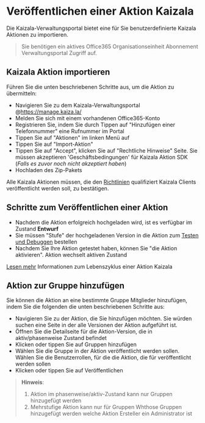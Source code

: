 # <a name="publish-a-kaizala-action"></a>Veröffentlichen einer Aktion Kaizala

Die Kaizala-Verwaltungsportal bietet eine für Sie benutzerdefinierte Kaizala Aktionen zu importieren.

>   Sie benötigen ein aktives Office365 Organisationseinheit Abonnement Verwaltungsportal Zugriff auf.

## <a name="import-kaizala-action"></a>Kaizala Aktion importieren
Führen Sie die unten beschriebenen Schritte aus, um die Aktion zu übermitteln:
*   Navigieren Sie zu dem Kaizala-Verwaltungsportal @https://manage.kaiza.la/
*   Melden Sie sich mit einem vorhandenen Office365-Konto
*   Registrieren Sie, indem Sie durch Tippen auf "Hinzufügen einer Telefonnummer" eine Rufnummer im Portal
*   Tippen Sie auf "Aktionen" im linken Menü auf
*   Tippen Sie auf "Import-Aktion"
*   Tippen Sie auf "Accept", klicken Sie auf "Rechtliche Hinweise" Seite. Sie müssen akzeptieren 'Geschäftsbedingungen' für Kaizala Aktion SDK (*Falls es zuvor noch nicht akzeptiert haben*)
*   Hochladen des Zip-Pakets

Alle Kaizala Aktionen müssen, die den [Richtlinien](validation.md) qualifiziert Kaizala Clients veröffentlicht werden soll, zu bestätigen.

## <a name="steps-to-publish-an-action"></a>Schritte zum Veröffentlichen einer Aktion
*   Nachdem die Aktion erfolgreich hochgeladen wird, ist es verfügbar im Zustand **Entwurf**
*   Sie müssen "Stufe" der hochgeladenen Version in die Aktion zum [Testen und Debuggen](test.md) bestellen
*   Nachdem Sie Ihre Aktion getestet haben, können Sie "die Aktion aktivieren". Aktion wechselt aktiven Zustand

[Lesen mehr](ActionLifecycle.md) Informationen zum Lebenszyklus einer Aktion Kaizala

## <a name="add-action-to-group"></a>Aktion zur Gruppe hinzufügen
Sie können die Aktion an eine bestimmte Gruppe Mitglieder hinzufügen, indem Sie die folgenden die unten beschriebenen Schritte aus:
*   Navigieren Sie zu der Aktion, die Sie hinzufügen möchten. Sie würden suchen eine Seite in der alle Versionen der Aktion aufgeführt ist.
*   Öffnen Sie die Detailseite für die Aktion-Version, die in aktiv/phasenweise Zustand befindet
*   Klicken oder tippen Sie auf Gruppen hinzufügen
*   Wählen Sie die Gruppe in der Aktion veröffentlicht werden sollen. Wählen Sie die Benutzerrollen, für die die Aktion, die für veröffentlicht werden sollen
*   Klicken oder tippen Sie auf Veröffentlichen

> **Hinweis**:<ol>
    <li>Aktion im phasenweise/aktiv-Zustand kann nur Gruppen hinzugefügt werden</li>
    <li>Mehrstufige Aktion kann nur für Gruppen Whthose Gruppen hinzugefügt werden welche Aktion Ersteller ein Administrator ist </li>
    </ol>
